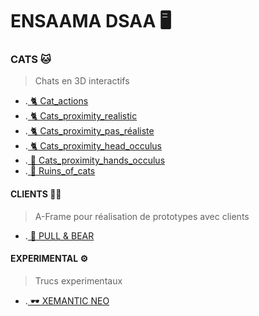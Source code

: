 # ENSAAMA DSAA 🖥️



### CATS  🐱
> Chats en 3D interactifs 

* .[ 🐈 Cat_actions](https://zuomarage.github.io/chats/cat_actions.html) 
* .[ 🐈 Cats_proximity_realistic](https://zuomarage.github.io/chats/cats_proximity_realistic.html)
* .[ 🐈 Cats_proximity_pas_réaliste](https://zuomarage.github.io/chats/cats_proximity.html) 
* .[ 🐈 Cats_proximity_head_occulus](https://zuomarage.github.io/chats/cats_proximity_head.html)
* .[ 👐 Cats_proximity_hands_occulus](https://zuomarage.github.io/chats/cats_proximity_hands.html)
* .[ 🏢 Ruins_of_cats](https://zuomarage.github.io/chats/city_of_cats.html)
 
#### CLIENTS 🤟🏻
> A-Frame pour réalisation de prototypes avec clients

* .[ 🧪 PULL & BEAR](https://zuomarage.github.io/chats/rigidojewellery.html) 


####  EXPERIMENTAL ⚙️
> Trucs experimentaux

* .[ 🕶️ XEMANTIC NEO](https://zuomarage.github.io/chats/xemantic.html) 
